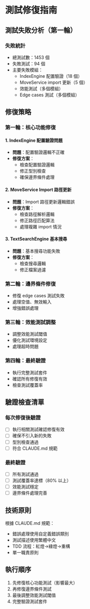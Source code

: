# 測試修復指南

## 測試失敗分析（第一輪）

### 失敗統計
- 總測試數：1453 個
- 失敗測試：94 個
- 主要失敗模組：
  - IndexEngine 配置驗證（18 個）
  - MoveService import 更新（5 個）
  - 效能測試（多個模組）
  - Edge cases 測試（多個模組）

## 修復策略

### 第一輪：核心功能修復
#### 1. IndexEngine 配置驗證問題
- **問題**：配置驗證邏輯不正確
- **修復方案**：
  - 檢查配置驗證邏輯
  - 修正型別檢查
  - 確保邊界條件處理

#### 2. MoveService Import 路徑更新
- **問題**：Import 路徑更新邏輯錯誤
- **修復方案**：
  - 檢查路徑解析邏輯
  - 修正路徑匹配算法
  - 處理複雜 import 情況

#### 3. TextSearchEngine 基本搜尋
- **問題**：基本搜尋功能失敗
- **修復方案**：
  - 檢查搜尋邏輯
  - 修正檔案過濾

### 第二輪：邊界條件修復
- 修復 edge cases 測試失敗
- 處理空值、無效輸入
- 增強錯誤處理

### 第三輪：效能測試調整
- 調整效能測試閾值
- 優化測試環境設定
- 處理超時問題

### 第四輪：最終驗證
- 執行完整測試套件
- 確認所有修復有效
- 檢查測試覆蓋率

## 驗證檢查清單

### 每次修復後驗證
- [ ] 執行相關測試確認修復有效
- [ ] 確保不引入新的失敗
- [ ] 型別檢查通過
- [ ] 符合 CLAUDE.md 規範

### 最終驗證
- [ ] 所有測試通過
- [ ] 測試覆蓋率達標（80% 以上）
- [ ] 效能測試穩定
- [ ] 邊界條件處理完善

## 技術原則
根據 CLAUDE.md 規範：
- 錯誤處理使用自定義錯誤類別
- 測試描述使用繁體中文
- TDD 流程：紅燈→綠燈→重構
- 單一職責原則

## 執行順序
1. 先修復核心功能測試（影響最大）
2. 再修復邊界條件測試
3. 最後調整效能測試閾值
4. 完整驗證測試套件